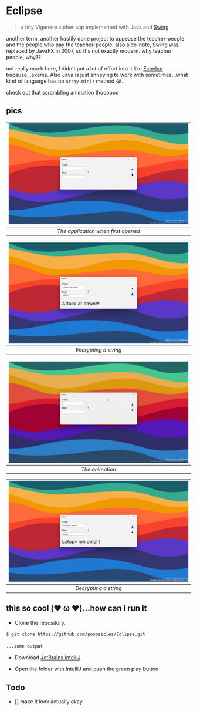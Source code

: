 # Eclipse

> a tiny Vigenère cipher app implemented with Java and [Swing](https://en.wikipedia.org/wiki/Swing_(Java))

another term, another hastily done project to appease the teacher-people and the people who pay the teacher-people.
also side-note, Swing was replaced by JavaFX in 2007, so it's not exactly modern.
why teacher people, why??

not really much here, I didn't put a lot of effort into it like [Echelon](https://github.com/poopsicles/EchelonForms) because...exams.
Also Java is just annoying to work with sometimes...what kind of language has no `Array.min()` method 😭.

check out that scrambling animation thoooooo

## pics

| ![Open](images/open.png) |
|:--:|
| *The application when first opened* |

| ![Encrypting](images/encrypt.png) |
|:--:|
| *Encrypting a string* |

| ![Scrambling](images/scramble.gif) |
|:--:|
| *The animation* |

| ![Decrypting](images/decrypt.png) |
|:--:|
| *Decrypting a string* |

## this so cool (❤️ ω ❤️)...how can i run it

- Clone the repository.

```sh
$ git clone https://github.com/poopsicles/Eclipse.git
  
...some output
```

- Download [JetBrains IntelliJ](https://www.jetbrains.com/idea/download/).

- Open the folder with IntelliJ and push the green play button.

## Todo

- [] make it look actually okay
